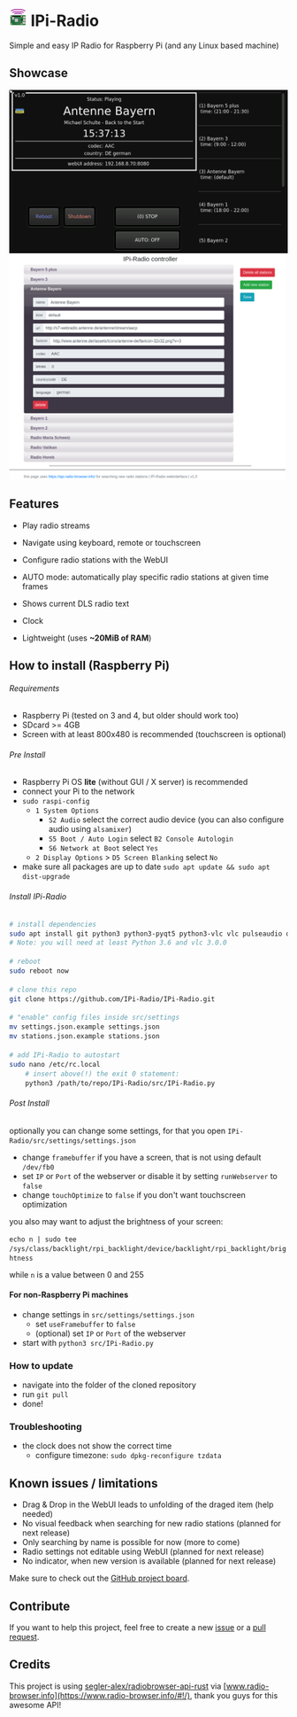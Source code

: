 # ![favicon.png](src/lib/favicon.png) IPi-Radio

Simple and easy IP Radio for Raspberry Pi (and any Linux based machine)

## Showcase

<img title="" src="images/screenshot_1.png" alt="screenshot_1.png" data-align="left" width="700">

<img title="" src="images/screenshot_2.png" alt="screenshot_2.png" width="500" data-align="left">

## Features

- Play radio streams

- Navigate using keyboard, remote or touchscreen

- Configure radio stations with the WebUI

- AUTO mode: automatically play specific radio stations at given time frames

- Shows current DLS radio text

- Clock

- Lightweight (uses **~20MiB of RAM**)

## How to install (Raspberry Pi)

###### Requirements

- Raspberry Pi (tested on 3 and 4, but older should work too)
- SDcard >= 4GB
- Screen with at least 800x480 is recommended (touchscreen is optional)

###### Pre Install

- Raspberry Pi OS **lite** (without GUI / X server) is recommended
- connect your Pi to the network
- `sudo raspi-config`
  - `1 System Options`
    - `S2 Audio` select the correct audio device (you can also configure audio using `alsamixer`)
    - `S5 Boot / Auto Login` select `B2 Console Autologin`
    - `S6 Network at Boot` select `Yes`
  - `2 Display Options` > `D5 Screen Blanking` select `No`
- make sure all packages are up to date `sudo apt update && sudo apt dist-upgrade`

###### Install IPi-Radio

```bash
# install dependencies
sudo apt install git python3 python3-pyqt5 python3-vlc vlc pulseaudio qt5-style-kvantum qt5-style-plugins
# Note: you will need at least Python 3.6 and vlc 3.0.0

# reboot
sudo reboot now

# clone this repo
git clone https://github.com/IPi-Radio/IPi-Radio.git

# "enable" config files inside src/settings
mv settings.json.example settings.json
mv stations.json.example stations.json

# add IPi-Radio to autostart
sudo nano /etc/rc.local
    # insert above(!) the exit 0 statement:
    python3 /path/to/repo/IPi-Radio/src/IPi-Radio.py
```

###### Post Install

optionally you can change some settings, for that you open `IPi-Radio/src/settings/settings.json`

- change `framebuffer` if you have a screen, that is not using default `/dev/fb0`
- set `IP` or `Port` of the webserver or disable it by setting `runWebserver` to `false`
- change `touchOptimize` to `false` if you don't want touchscreen optimization

you also may want to adjust the brightness of your screen:

`echo n | sudo tee /sys/class/backlight/rpi_backlight/device/backlight/rpi_backlight/brightness`

while `n` is a value between 0 and 255

#### For non-Raspberry Pi machines

- change settings in `src/settings/settings.json`
  - set `useFramebuffer` to `false`
  - (optional) set `IP` or `Port` of the webserver
- start with `python3 src/IPi-Radio.py`

### How to update

- navigate into the folder of the cloned repository
- run `git pull`
- done!

### Troubleshooting

- the clock does not show the correct time
  - configure timezone: `sudo dpkg-reconfigure tzdata`

## Known issues / limitations

- Drag & Drop in the WebUI leads to unfolding of the draged item (help needed)
- No visual feedback when searching for new radio stations (planned for next release)
- Only searching by name is possible for now (more to come)
- Radio settings not editable using WebUI (planned for next release)
- No indicator, when new version is available (planned for next release)

Make sure to check out the [GitHub project board](https://github.com/IPi-Radio/IPi-Radio/projects).

## Contribute

If you want to help this project, feel free to create a new [issue](https://github.com/IPi-Radio/IPi-Radio/issues) or a [pull request](https://github.com/IPi-Radio/IPi-Radio/pulls).

## Credits

This project is using [segler-alex/radiobrowser-api-rust](https://github.com/segler-alex/radiobrowser-api-rust) via [www.radio-browser.info](https://www.radio-browser.info/#!/), thank you guys for this awesome API!
